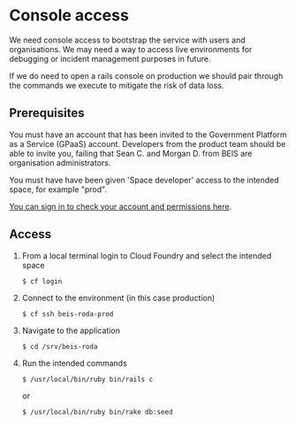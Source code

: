 # Console access

We need console access to bootstrap the service with users and organisations. We may need a way to access live environments for debugging or incident management purposes in future.

If we do need to open a rails console on production we should pair through the commands we execute to mitigate the risk of data loss.

## Prerequisites

You must have an account that has been invited to the Government Platform as a Service (GPaaS) account. Developers from the product team should be able to invite you, failing that Sean C. and Morgan D. from BEIS are organisation administrators.

You must have have been given 'Space developer' access to the intended space, for example "prod".

[You can sign in to check your account and permissions here](https://admin.london.cloud.service.gov.uk).

## Access

1. From a local terminal login to Cloud Foundry and select the intended space
    ```
    $ cf login
    ```
2. Connect to the environment (in this case production)
    ```
    $ cf ssh beis-roda-prod
    ```
3. Navigate to the application
    ```
    $ cd /srv/beis-roda
    ```
4. Run the intended commands
    ```
    $ /usr/local/bin/ruby bin/rails c
    ```

    or

    ```
    $ /usr/local/bin/ruby bin/rake db:seed
    ```
